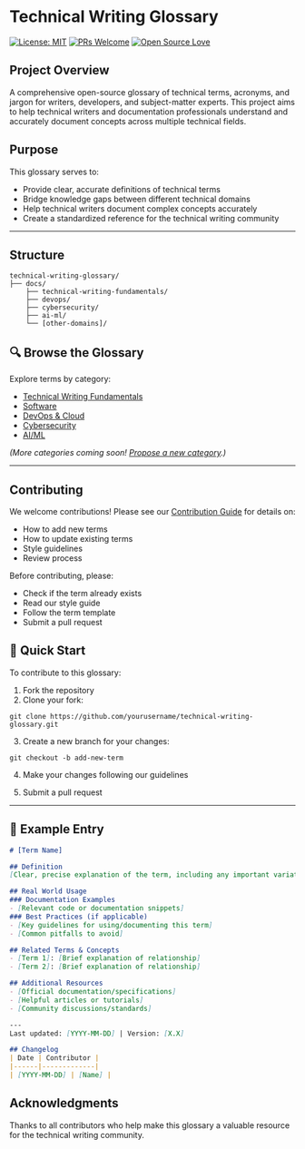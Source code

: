# Technical Writing Glossary

[![License: MIT](https://img.shields.io/badge/License-MIT-yellow.svg)](LICENSE) [![PRs Welcome](https://img.shields.io/badge/PRs-Welcome!-8A2BE2)](CONTRIBUTING.md) [![Open Source Love](https://img.shields.io/badge/Open%20Source-%E2%9D%A4-red)](https://github.com/{USERNAME}/{REPO})

## Project Overview

A comprehensive open-source glossary of technical terms, acronyms, and jargon for writers, developers, and subject-matter experts. This project aims to help technical writers and documentation professionals understand and accurately document concepts across multiple technical fields.

## Purpose

This glossary serves to:

- Provide clear, accurate definitions of technical terms
- Bridge knowledge gaps between different technical domains
- Help technical writers document complex concepts accurately
- Create a standardized reference for the technical writing community

---

## Structure

```
technical-writing-glossary/
├── docs/
    ├── technical-writing-fundamentals/
    ├── devops/
    ├── cybersecurity/
    ├── ai-ml/
    └── [other-domains]/

```

## 🔍 Browse the Glossary

Explore terms by category:  
- [Technical Writing Fundamentals](/docs/Technical-writing-fundamentals/overview.md)  
- [Software](/docs/Software//overview.md)
- [DevOps & Cloud](./terms/devops.md)  
- [Cybersecurity](/docs/Cybersecurity/overview.md)  
- [AI/ML](./terms/general.md)  

*(More categories coming soon! [Propose a new category](https://github.com/your-repo/issues).)*

---

## Contributing

We welcome contributions! Please see our [Contribution Guide](CONTRIBUTING.md) for details on:

- How to add new terms
- How to update existing terms
- Style guidelines
- Review process

Before contributing, please:

- Check if the term already exists
- Read our style guide
- Follow the term template
- Submit a pull request


## 🚀 Quick Start

To contribute to this glossary:

1. Fork the repository
2. Clone your fork:

```
git clone https://github.com/yourusername/technical-writing-glossary.git
```

3. Create a new branch for your changes:

```
git checkout -b add-new-term
```

4. Make your changes following our guidelines
   
5. Submit a pull request
   
---

## 📝 Example Entry

```markdown
# [Term Name]

## Definition
[Clear, precise explanation of the term, including any important variations or industry-specific meanings]

## Real World Usage
### Documentation Examples
- [Relevant code or documentation snippets]
### Best Practices (if applicable)
- [Key guidelines for using/documenting this term]
- [Common pitfalls to avoid]

## Related Terms & Concepts
- [Term 1]: [Brief explanation of relationship]
- [Term 2]: [Brief explanation of relationship]

## Additional Resources
- [Official documentation/specifications]
- [Helpful articles or tutorials]
- [Community discussions/standards]

---
Last updated: [YYYY-MM-DD] | Version: [X.X]

## Changelog
| Date | Contributor |
|------|-------------|
| [YYYY-MM-DD] | [Name] | 
```

## Acknowledgments

Thanks to all contributors who help make this glossary a valuable resource for the technical writing community.

